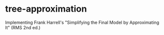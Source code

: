 # tree-approximation
Implementing Frank Harrell's "Simplifying the Final Model by Approximating It" (RMS 2nd ed.)
